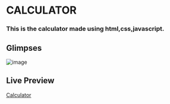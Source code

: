# CALCULATOR
### This is the calculator made using html,css,javascript.

## Glimpses
![image](https://github.com/kunal226/Calculator/assets/129434545/3ca89d80-81b9-476f-9058-4eea2bf79cd3)

## Live Preview
[Calculator](https://mathematical-calculator.netlify.app/)